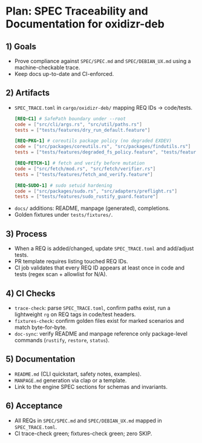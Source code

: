 # Plan: SPEC Traceability and Documentation for oxidizr-deb

## 1) Goals
- Prove compliance against `SPEC/SPEC.md` and `SPEC/DEBIAN_UX.md` using a machine-checkable trace.
- Keep docs up-to-date and CI-enforced.

## 2) Artifacts
- `SPEC_TRACE.toml` in `cargo/oxidizr-deb/` mapping REQ IDs → code/tests.
  ```toml
  [REQ-C1] # SafePath boundary under --root
  code = ["src/cli/args.rs", "src/util/paths.rs"]
  tests = ["tests/features/dry_run_default.feature"]

  [REQ-PKG-1] # coreutils package policy (no degraded EXDEV)
  code = ["src/packages/coreutils.rs", "src/packages/findutils.rs"]
  tests = ["tests/features/degraded_fs_policy.feature", "tests/features/findutils_rustify_restore.feature"]

  [REQ-FETCH-1] # fetch and verify before mutation
  code = ["src/fetch/mod.rs", "src/fetch/verifier.rs"]
  tests = ["tests/features/fetch_and_verify.feature"]

  [REQ-SUDO-1] # sudo setuid hardening
  code = ["src/packages/sudo.rs", "src/adapters/preflight.rs"]
  tests = ["tests/features/sudo_rustify_guard.feature"]
  ```
- `docs/` additions: README, manpage (generated), completions.
- Golden fixtures under `tests/fixtures/`.

## 3) Process
- When a REQ is added/changed, update `SPEC_TRACE.toml` and add/adjust tests.
- PR template requires listing touched REQ IDs.
- CI job validates that every REQ ID appears at least once in code and tests (regex scan + allowlist for N/A).

## 4) CI Checks
- `trace-check`: parse `SPEC_TRACE.toml`, confirm paths exist, run a lightweight `rg` on REQ tags in code/test headers.
- `fixtures-check`: confirm golden files exist for marked scenarios and match byte-for-byte.
- `doc-sync`: verify README and manpage reference only package-level commands (`rustify`, `restore`, `status`).

## 5) Documentation
- `README.md` (CLI quickstart, safety notes, examples).
- `MANPAGE.md` generation via clap or a template.
- Link to the engine SPEC sections for schemas and invariants.

## 6) Acceptance
- All REQs in `SPEC/SPEC.md` and `SPEC/DEBIAN_UX.md` mapped in `SPEC_TRACE.toml`.
- CI trace-check green; fixtures-check green; zero SKIP.

